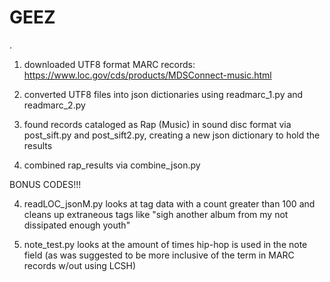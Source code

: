 # GEEZ
.
1. downloaded UTF8 format MARC records: 
    https://www.loc.gov/cds/products/MDSConnect-music.html

2. converted UTF8 files into json dictionaries using readmarc_1.py and readmarc_2.py

3. found records cataloged as Rap (Music) in sound disc format via post_sift.py and post_sift2.py, 
    creating a new json dictionary to hold the results

4. combined rap_results via combine_json.py

BONUS CODES!!!

4. readLOC_jsonM.py looks at tag data with a count greater than 100 and cleans up extraneous tags like 
    "sigh another album from my not dissipated enough youth"

5. note_test.py looks at the amount of times hip-hop is used in the note field (as was suggested to
    be more inclusive of the term in MARC records w/out using LCSH)
    
